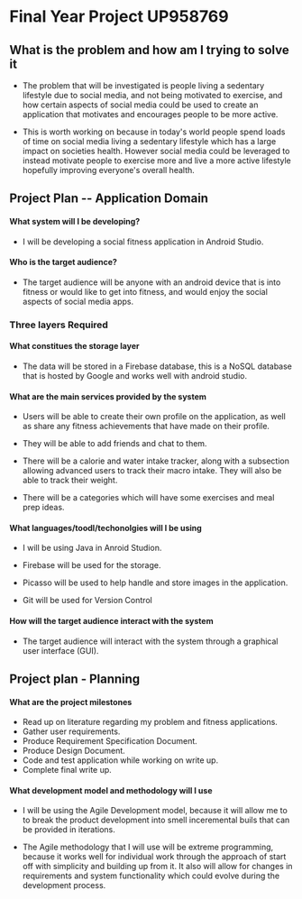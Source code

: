 # Final Year Project UP958769

## What is the problem and how am I trying to solve it

- The problem that will be investigated is people living a sedentary lifestyle due to social
media, and not being motivated to exercise, and how certain aspects of social media could
be used to create an application that motivates and encourages people to be more active.

- This is worth working on because in today's world people spend loads of time on social
media living a sedentary lifestyle which has a large impact on societies health. However
social media could be leveraged to instead motivate people to exercise more and live a
more active lifestyle hopefully improving everyone's overall health.

## Project Plan -- Application Domain

#### What system will I be developing?

- I will be developing a social fitness application in Android Studio.

#### Who is the target audience?

- The target audience will be anyone with an android device that is into fitness or would like to get into fitness, and would enjoy the social aspects of social media apps.

### Three layers Required

#### What constitues the storage layer

- The data will be stored in a Firebase database, this is a NoSQL database that is hosted by Google and works well with android studio.

#### What are the main services provided by the system

- Users will be able to create their own profile on the application, as well as share any fitness achievements that have made on their profile.

- They will be able to add friends and chat to them.

- There will be a calorie and water intake tracker, along with a subsection allowing advanced users to track their macro intake. They will also be able to track their weight.

- There will be a categories which will have some exercises and meal prep ideas.

#### What languages/toodl/techonolgies will I be using

- I will be using Java in Anroid Studion.

- Firebase will be used for the storage.

- Picasso will be used to help handle and store images in the application.

- Git will be used for Version Control

#### How will the target audience interact with the system

- The target audience will interact with the system through a graphical user interface (GUI).

## Project plan - Planning

#### What are the project milestones

- Read up on literature regarding my problem and fitness applications.
- Gather user requirements.
- Produce Requirement Specification Document.
- Produce Design Document.
- Code and test application while working on write up.
- Complete final write up.


#### What development model and methodology will I use

- I will be using the Agile Development model, because it will allow me to to break the product development into smell inceremental buils that can be provided in iterations.

- The Agile methodology that I will use will be extreme programming, because it works well for individual work through the approach of start off with simplicity and building up from it. It also will allow for changes in requirements and system functionality which could evolve during the development process.
